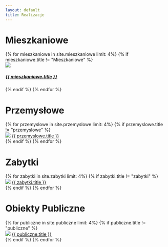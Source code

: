 ```yaml
---
layout: default
title: Realizacje
---
```


<div class="container-fluid text-dark text-center text-uppercase mt-4 pt-navbar">
    <div class="container-fluid">
        <h1>Mieszkaniowe</h1>
        <div class="row">
            {% for mieszkaniowe in site.mieszkaniowe limit: 4%}
                {% if mieszkaniowe.title != "Mieszkaniowe" %}  
                    <div class="col-xl-3 col-lg-6 col-12">
                        <div class="grd">
                            <a href="{{ site.baseurl }}{{ mieszkaniowe.url }}">
                            <picture>
                                <source srcset="{{ site.baseurl }}/assets/img/800x600{{ mieszkaniowe.feat-img }}" media="(min-width: 1400px)">
                                <img class="img-fluid w-100 rounded-top" src="{{ site.baseurl }}/assets/img/800x600{{ mieszkaniowe.feat-img }}" style="object-fit: cover;">
                            </picture>
                            <h5 class="capitalize text-dark pt-2 pb-3">{{ mieszkaniowe.title }}</h5>
                            </a>
                        </div>
                    </div>
                {% endif %}
            {% endfor %}
        </div>
    </div>
        <div class="container">
        <h1>Przemysłowe</h1>
        <div class="row">
            {% for przemyslowe in site.przemyslowe limit: 4%}
                {% if przemyslowe.title != "przemyslowe" %}
                    <div class="col-lg-3 col-md-6 col-12">
                    <img class="img-fluid" src="{{ site.baseurl }}/assets/img/400x300{{ przemyslowe.feat-img }}">
                    <a href="{{ site.baseurl }}{{ przemyslowe.url }}">{{ przemyslowe.title }}</a>
                    </div>
                {% endif %}
            {% endfor %}
        </div>
    </div>
    <div class="container">
        <h1>Zabytki</h1>
            {% for zabytki in site.zabytki limit: 4%}
                {% if zabytki.title != "zabytki" %}
                    <div class="col-lg-3 col-md-6 col-12">
                    <img class="img-fluid" src="{{ site.baseurl }}/assets/img/400x300{{ zabytki.feat-img }}">
                    <a href="{{ site.baseurl }}{{ zabytki.url }}">{{ zabytki.title }}</a>
                    </div>
                {% endif %}
            {% endfor %}
        </div>
    <div class="container">
        <h1>Obiekty Publiczne</h1>
        {% for publiczne in site.publiczne limit: 4%}
                {% if publiczne.title != "publiczne" %}
                    <div class="col-lg-3 col-md-6 col-12">
                    <img class="img-fluid" src="{{ site.baseurl }}/assets/img/400x300{{ publiczne.feat-img }}">
                    <a href="{{ site.baseurl }}{{ publiczne.url }}">{{ publiczne.title }}</a>
                    </div>
                {% endif %}
        {% endfor %}
    </div>
</div>
